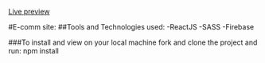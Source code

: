 [Live preview](https://e-comm-app-777.web.app/)

#E-comm site:
##Tools  and Technologies used:
  -ReactJS
  -SASS
  -Firebase
  
 ###To install and view on your local machine fork and clone the project and run: npm install
